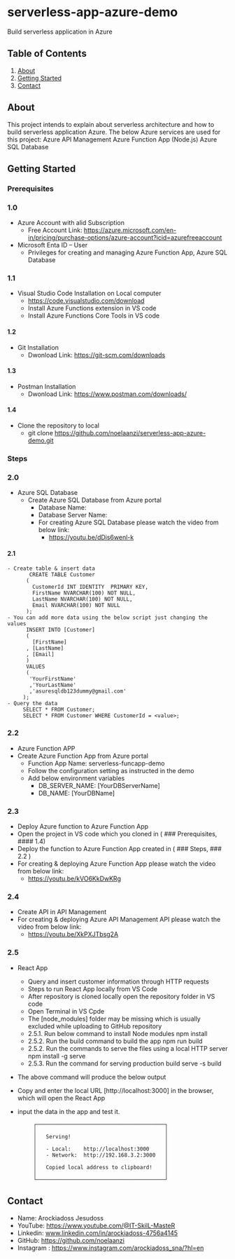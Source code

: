 # serverless-app-azure-demo
Build serverless application in Azure

## Table of Contents
1. [About](#about)
2. [Getting Started](#getting-started)
3. [Contact](#contact)

## About
This project intends to explain about serverless architecture and how to build serverless application Azure.
The below Azure services are used for this project:
  Azure API Management
  Azure Function App (Node.js)
  Azure SQL Database

## Getting Started
### Prerequisites
### 1.0
- Azure Account with alid Subscription
  - Free Account Link: https://azure.microsoft.com/en-in/pricing/purchase-options/azure-account?icid=azurefreeaccount
- Microsoft Enta ID – User
  - Privileges for creating and managing Azure Function App, Azure SQL Database
### 1.1
- Visual Studio Code Installation on Local computer
  - https://code.visualstudio.com/download
  - Install Azure Functions extension in VS code
  - Install Azure Functions Core Tools in VS code
#### 1.2  
- Git Installation
  - Dwonload Link: https://git-scm.com/downloads
#### 1.3
- Postman Installation
  - Dwonload Link: https://www.postman.com/downloads/
#### 1.4
- Clone the repository to local
  - git clone https://github.com/noelaanzi/serverless-app-azure-demo.git

### Steps
### 2.0
- Azure SQL Database
  - Create Azure SQL Database from Azure portal
    - Database Name: <YourDBServerName>   
    - Database Server Name: <YourDBName>
    - For creating Azure SQL Database please watch the video from below link:
      - https://youtu.be/dDis6wenl-k
 #### 2.1 
    - Create table & insert data
           CREATE TABLE Customer
          (
            CustomerId INT IDENTITY  PRIMARY KEY,
            FirstName NVARCHAR(100) NOT NULL,
            LastName NVARCHAR(100) NOT NULL,
            Email NVARCHAR(100) NOT NULL
          );
    - You can add more data using the below script just changing the values
          INSERT INTO [Customer]
          (
            [FirstName]
          , [LastName]
          , [Email]
          )
          VALUES
          (
           'YourFirstName'
           ,'YourLastName'
           ,'asuresqldb123dummy@gmail.com'
         );
    - Query the data
         SELECT * FROM Customer;
         SELECT * FROM Customer WHERE CustomerId = <value>;
         
### 2.2
- Azure Function APP
- Create Azure Function App from Azure portal
  - Function App Name: serverless-funcapp-demo
  - Follow the configuration setting as instructed in the demo
  - Add below environment variables
    - DB_SERVER_NAME: [YourDBServerName] 
    - DB_NAME: [YourDBName]
### 2.3
- Deploy Azure function to Azure Function App
- Open the project in VS code which you cloned in ( ### Prerequisites, #### 1.4)
- Deploy the function to Azure Function App created in ( ### Steps, ### 2.2 )
- For creating & deploying Azure Function App please watch the video from below link:
  - https://youtu.be/kVO6KkDwKRg
### 2.4
- Create API in API Management
- For creating & deploying Azure API Management API please watch the video from below link:
  - https://youtu.be/XkPXJTbsg2A
 
### 2.5
- React App
  - Query and insert customer information through HTTP requests
  - Steps to run React App locally from VS Code
  - After repository is cloned locally open the repository folder in VS code
  - Open Terminal in VS Cpde
  - The [node_modules] folder may be missing which is usually excluded while uploading to GitHub repository
  - 2.5.1. Run below command to install Node modules
    npm install
  - 2.5.2. Run the build command to build the app
    npm run build
  - 2.5.2. Run the commands to serve the files using a local HTTP server
    npm install -g serve
  - 2.5.3. Run the command for serving production build
    serve -s build
 - The above command will produce the below output
 - Copy and enter the local URL [http://localhost:3000] in the browser, which will open the React App
 - input the data in the app and test it.

            ┌─────────────────────────────────────────┐
            │                                         │
            │   Serving!                              │
            │                                         │
            │   - Local:    http://localhost:3000     │
            │   - Network:  http://192.168.3.2:3000   │
            │                                         │
            │   Copied local address to clipboard!    │
            │                                         │
            └─────────────────────────────────────────┘
    
## Contact
- Name: Arockiadoss Jesudoss
- YouTube: https://www.youtube.com/@IT-SkilL-MasteR
- Linkedin: www.linkedin.com/in/arockiadoss-4756a4145
- GitHub: https://github.com/noelaanzi
- Instagram : https://www.instagram.com/arockiadoss_sna/?hl=en
